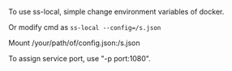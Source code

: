 To use ss-local, simple change environment variables of docker.

Or modify cmd as ```ss-local --config=/s.json```

Mount /your/path/of/config.json:/s.json

To assign service port, use "-p port:1080".
